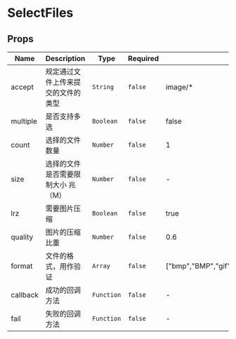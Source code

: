 # SelectFiles

## Props

<!-- @vuese:SelectFiles:props:start -->
|Name|Description|Type|Required|Default|
|---|---|---|---|---|
|accept|规定通过文件上传来提交的文件的类型|`String`|`false`|image/*|
|multiple|是否支持多选|`Boolean`|`false`|false|
|count|选择的文件数量|`Number`|`false`|1|
|size|选择的文件是否需要限制大小 兆（M）|`Number`|`false`|-|
|lrz|需要图片压缩|`Boolean`|`false`|true|
|quality|图片的压缩比重|`Number`|`false`|0.6|
|format|文件的格式，用作验证|`Array`|`false`|["bmp","BMP","gif","GIF","jpg","JPG","jpeg","JPEG","png","PNG","tiff","TIFF"]|
|callback|成功的回调方法|`Function`|`false`|-|
|fail|失败的回调方法|`Function`|`false`|-|

<!-- @vuese:SelectFiles:props:end -->


